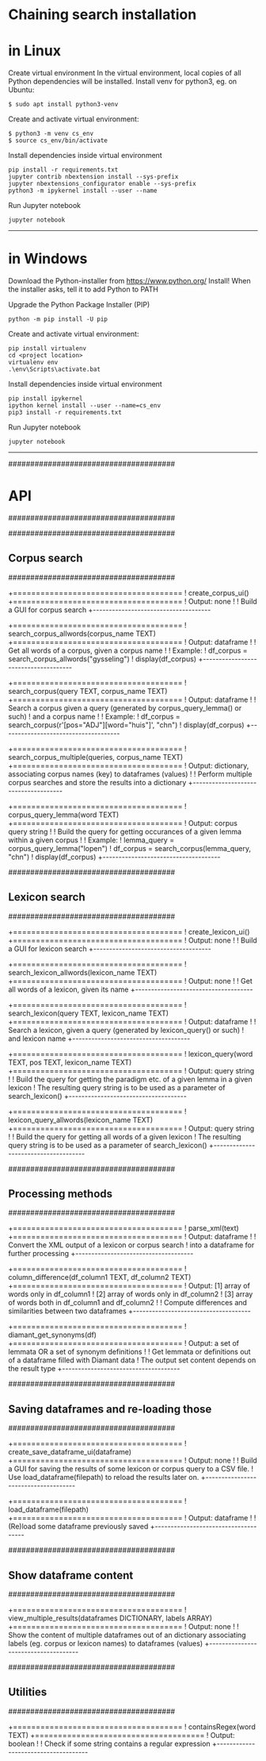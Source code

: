 # Chaining search installation

# in Linux

Create virtual environment
In the virtual environment, local copies of all Python dependencies will be installed. 
Install venv for python3, eg. on Ubuntu:
```
$ sudo apt install python3-venv
```

Create and activate virtual environment:
```
$ python3 -m venv cs_env
$ source cs_env/bin/activate
```

Install dependencies inside virtual environment
```
pip install -r requirements.txt
jupyter contrib nbextension install --sys-prefix
jupyter nbextensions_configurator enable --sys-prefix
python3 -m ipykernel install --user --name
```

Run Jupyter notebook
```
jupyter notebook
```

-----------------------------------------------

# in Windows

Download the Python-installer from https://www.python.org/
Install!
When the installer asks, tell it to add Python to PATH

Upgrade the Python Package Installer (PIP)
```
python -m pip install -U pip
```

Create and activate virtual environment:
```
pip install virtualenv
cd <project location>
virtualenv env
.\env\Scripts\activate.bat
```

Install dependencies inside virtual environment
```
pip install ipykernel
ipython kernel install --user --name=cs_env
pip3 install -r requirements.txt
```

Run Jupyter notebook
```
jupyter notebook
```


-----------------------------------------------
######################################
# API
######################################

######################################
## Corpus search
######################################

+=====================================
! create_corpus_ui()
+=====================================
! Output: none
!
! Build a GUI for corpus search
+-------------------------------------

+=====================================
! search_corpus_allwords(corpus_name TEXT)
+=====================================
! Output: dataframe
!
! Get all words of a corpus, given a corpus name
!
! Example:
! df_corpus = search_corpus_allwords("gysseling")
! display(df_corpus)
+-------------------------------------

+=====================================
! search_corpus(query TEXT, corpus_name TEXT)
+=====================================
! Output: dataframe
!
! Search a corpus given a query  (generated by corpus_query_lemma() or such)
! and a corpus name
!
! Example:
! df_corpus = search_corpus(r'[pos="ADJ"][word="huis"]', "chn")
! display(df_corpus)
+-------------------------------------

+=====================================
! search_corpus_multiple(queries, corpus_name TEXT)
+=====================================
! Output: dictionary, associating corpus names (key) to dataframes (values)
!
! Perform multiple corpus searches and store the results into a dictionary
+-------------------------------------

+=====================================
! corpus_query_lemma(word TEXT)
+=====================================
! Output: corpus query string
!
! Build the query for getting occurances of a given lemma within a given corpus
!
! Example:
! lemma_query = corpus_query_lemma("lopen")
! df_corpus = search_corpus(lemma_query, "chn")
! display(df_corpus)
+-------------------------------------


######################################
## Lexicon search
######################################

+=====================================
! create_lexicon_ui()
+=====================================
! Output: none
!
! Build a GUI for lexicon search
+-------------------------------------

+=====================================
! search_lexicon_allwords(lexicon_name TEXT)
+=====================================
! Output: none
!
! Get all words of a lexicon, given its name
+-------------------------------------

+=====================================
! search_lexicon(query TEXT, lexicon_name TEXT)
+=====================================
! Output: dataframe
!
! Search a lexicon, given a query (generated by lexicon_query() or such)
! and lexicon name
+-------------------------------------

+=====================================
! lexicon_query(word TEXT, pos TEXT, lexicon_name TEXT)
+=====================================
! Output: query string
!
! Build the query for getting the paradigm etc. of a given lemma in a given lexicon
! The resulting query string is to be used as a parameter of search_lexicon() 
+-------------------------------------

+=====================================
! lexicon_query_allwords(lexicon_name TEXT)
+=====================================
! Output: query string
!
! Build the query for getting all words of a given lexicon
! The resulting query string is to be used as a parameter of search_lexicon() 
+-------------------------------------



######################################
## Processing methods
######################################

+=====================================
! parse_xml(text)
+=====================================
! Output: dataframe
!
! Convert the XML output of a lexicon or corpus search
! into a dataframe for further processing
+-------------------------------------

+=====================================
! column_difference(df_column1 TEXT, df_column2 TEXT)
+=====================================
! Output: 	[1] array of words only in df_column1
! 			[2] array of words only in df_column2
! 			[3] array of words both in df_column1 and df_column2
!
! Compute differences and similarities between two dataframes
+-------------------------------------

+=====================================
! diamant_get_synonyms(df)
+=====================================
! Output: a set of lemmata OR a set of synonym definitions
!
! Get lemmata or definitions out of a dataframe filled with Diamant data
! The output set content depends on the result type
+-------------------------------------



######################################
## Saving dataframes and re-loading those
###################################### 

+=====================================
! create_save_dataframe_ui(dataframe)
+=====================================
! Output: none
!
! Build a GUI for saving the results of some lexicon or corpus query to a CSV file.
! Use load_dataframe(filepath) to reload the results later on.
+-------------------------------------

+=====================================
! load_dataframe(filepath)
+=====================================
! Output: dataframe
!
! (Re)load some dataframe previously saved
+-------------------------------------


######################################
## Show dataframe content
######################################

+=====================================
! view_multiple_results(dataframes DICTIONARY, labels ARRAY)
+=====================================
! Output: none
!
! Show the content of multiple dataframes out of an dictionary associating labels (eg. corpus or lexicon names) to dataframes (values)
+-------------------------------------



######################################
## Utilities
######################################

+=====================================
! containsRegex(word TEXT)
+=====================================
! Output: boolean
!
! Check if some string contains a regular expression
+-------------------------------------


